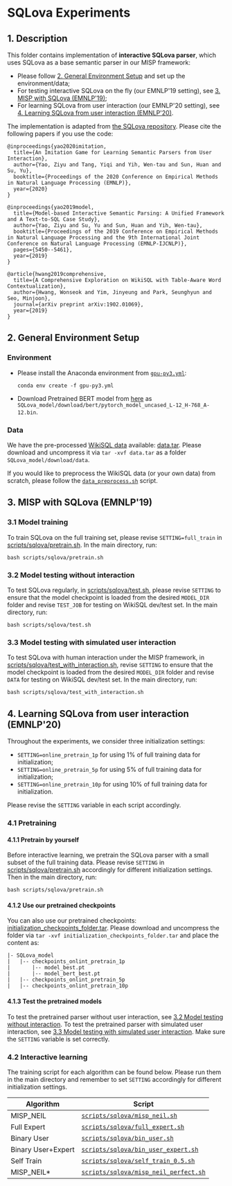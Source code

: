 # SQLova Experiments

## 1. Description
This folder contains implementation of **interactive SQLova parser**, which uses SQLova as a base semantic parser in our MISP framework:
- Please follow [2. General Environment Setup](#2-general-environment-setup) and set up the environment/data;
- For testing interactive SQLova on the fly (our EMNLP'19 setting), see [3. MISP with SQLova (EMNLP'19)](#3-misp-with-sqlova-emnlp19);
- For learning SQLova from user interaction (our EMNLP'20 setting), see [4. Learning SQLova from user interaction (EMNLP'20)](#4-learning-sqlova-from-user-interaction-emnlp20).

The implementation is adapted from [the SQLova repository](https://github.com/naver/sqlova). 
Please cite the following papers if you use the code:

```
@inproceedings{yao2020imitation,
  title={An Imitation Game for Learning Semantic Parsers from User Interaction},
  author={Yao, Ziyu and Tang, Yiqi and Yih, Wen-tau and Sun, Huan and Su, Yu},
  booktitle={Proceedings of the 2020 Conference on Empirical Methods in Natural Language Processing (EMNLP)},
  year={2020}
}

@inproceedings{yao2019model,
  title={Model-based Interactive Semantic Parsing: A Unified Framework and A Text-to-SQL Case Study},
  author={Yao, Ziyu and Su, Yu and Sun, Huan and Yih, Wen-tau},
  booktitle={Proceedings of the 2019 Conference on Empirical Methods in Natural Language Processing and the 9th International Joint Conference on Natural Language Processing (EMNLP-IJCNLP)},
  pages={5450--5461},
  year={2019}
}

@article{hwang2019comprehensive,
  title={A Comprehensive Exploration on WikiSQL with Table-Aware Word Contextualization},
  author={Hwang, Wonseok and Yim, Jinyeung and Park, Seunghyun and Seo, Minjoon},
  journal={arXiv preprint arXiv:1902.01069},
  year={2019}
}
```

## 2. General Environment Setup
### Environment
- Please install the Anaconda environment from [`gpu-py3.yml`](../gpu-py3.yml):
    ```
    conda env create -f gpu-py3.yml
    ```

- Download Pretrained BERT model from [here](https://drive.google.com/file/d/1f_LEWVgrtZLRuoiExJa5fNzTS8-WcAX9/view?usp=sharing) as
 `SQLova_model/download/bert/pytorch_model_uncased_L-12_H-768_A-12.bin`.

### Data
We have the pre-processed [WikiSQL data](https://github.com/salesforce/WikiSQL) available: [data.tar](https://buckeyemailosu-my.sharepoint.com/:u:/g/personal/chen_8336_buckeyemail_osu_edu/EU830MxSHp5LqJix8Am5znMBTe-RiKYi-9XB0UgMyqpOzA?e=yiGyik). Please download and uncompress it via `tar -xvf data.tar` as a folder `SQLova_model/download/data`.

If you would like to preprocess the WikiSQL data (or your own data) from scratch, please follow the [`data_preprocess.sh`](../scripts/sqlova/data_preprocess.sh) script.


## 3. MISP with SQLova (EMNLP'19)
### 3.1 Model training
To train SQLova on the full training set, please revise `SETTING=full_train` in [scripts/sqlova/pretrain.sh](../scripts/sqlova/pretrain.sh).
In the main directory, run:
```
bash scripts/sqlova/pretrain.sh
```

### 3.2 Model testing without interaction
To test SQLova regularly, in [scripts/sqlova/test.sh](../scripts/sqlova/test.sh), please revise `SETTING` 
to ensure that the model checkpoint is loaded from the desired `MODEL_DIR` folder and revise `TEST_JOB` for testing on WikiSQL dev/test set.
In the main directory, run:
``` 
bash scripts/sqlova/test.sh
```

### 3.3 Model testing with simulated user interaction
To test SQLova with human interaction under the MISP framework, in [scripts/sqlova/test_with_interaction.sh](../scripts/sqlova/test_with_interaction.sh),
revise `SETTING` to ensure that the model checkpoint is loaded from the desired `MODEL_DIR` folder and revise `DATA` for testing on WikiSQL dev/test set.
In the main directory, run:
```
bash scripts/sqlova/test_with_interaction.sh
```


## 4. Learning SQLova from user interaction (EMNLP'20)
Throughout the experiments, we consider three initialization settings:
- `SETTING=online_pretrain_1p` for using 1% of full training data for initialization;
- `SETTING=online_pretrain_5p` for using 5% of full training data for initialization;
- `SETTING=online_pretrain_10p` for using 10% of full training data for initialization.

Please revise the `SETTING` variable in each script accordingly.

### 4.1 Pretraining

#### 4.1.1 Pretrain by yourself
Before interactive learning, we pretrain the SQLova parser with a small subset of the full training data. 
Please revise `SETTING` in [scripts/sqlova/pretrain.sh](../scripts/sqlova/pretrain.sh) accordingly for different initialization settings.
Then in the main directory, run:
```
bash scripts/sqlova/pretrain.sh
```

#### 4.1.2 Use our pretrained checkpoints
You can also use our pretrained checkpoints: [initialization_checkpoints_folder.tar](https://buckeyemailosu-my.sharepoint.com/:u:/g/personal/chen_8336_buckeyemail_osu_edu/EcaWjAIgpOJGhpRG0Lh_nW0BW-CicnjLhAX4gNgCSPGzXQ?e=qx9HA4). Please download and uncompress the folder via `tar -xvf initialization_checkpoints_folder.tar` and place the content as:
```
|- SQLova_model
|   |-- checkpoints_onlint_pretrain_1p
|       |-- model_best.pt
|       |-- model_bert_best.pt
|   |-- checkpoints_onlint_pretrain_5p
|   |-- checkpoints_onlint_pretrain_10p
```

#### 4.1.3 Test the pretrained models
To test the pretrained parser without user interaction, see [3.2 Model testing without interaction](#32-model-testing-without-interaction).
To test the pretrained parser with simulated user interaction, see [3.3 Model testing with simulated user interaction](#33-model-testing-with-simulated-user-interaction).
Make sure the `SETTING` variable is set correctly.

### 4.2 Interactive learning

The training script for each algorithm can be found below. Please run them in the main directory and 
remember to set `SETTING` accordingly for different initialization settings.

| Algorithm  | Script |
| ------------- | ------------- |
| MISP_NEIL  | [`scripts/sqlova/misp_neil.sh`](../scripts/sqlova/misp_neil.sh)  |
| Full Expert  | [`scripts/sqlova/full_expert.sh`](../scripts/sqlova/full_expert.sh)  |
| Binary User  | [`scripts/sqlova/bin_user.sh`](../scripts/sqlova/bin_user.sh)  |
| Binary User+Expert  | [`scripts/sqlova/bin_user_expert.sh`](../scripts/sqlova/bin_user_expert.sh)  |
| Self Train  | [`scripts/sqlova/self_train_0.5.sh`](../scripts/sqlova/self_train_0.5.sh)  |
| MISP_NEIL*  | [`scripts/sqlova/misp_neil_perfect.sh`](../scripts/sqlova/misp_neil_perfect.sh)  |


